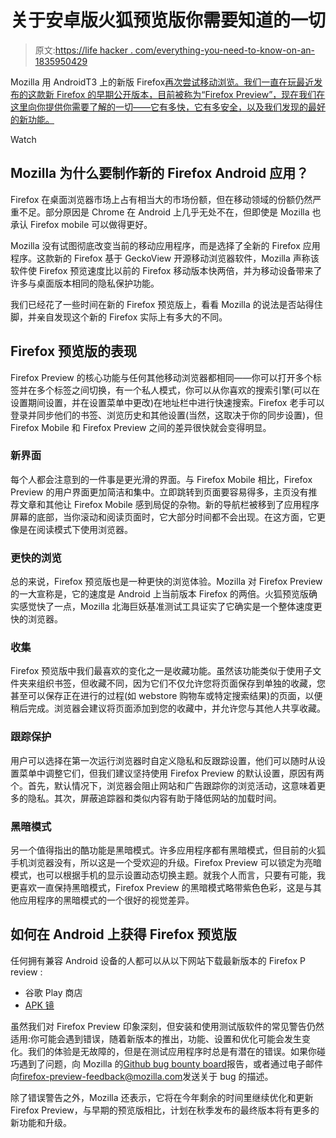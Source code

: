 # 关于安卓版火狐预览版你需要知道的一切

> 原文:[https://life hacker . com/everything-you-need-to-know-on-an-1835950429](https://lifehacker.com/everything-you-need-to-know-about-firefox-preview-on-an-1835950429)

Mozilla 用 AndroidT3 上的新版 Firefox[再次尝试移动浏览。我们一直在玩最近发布的这款新 Firefox 的早期公开版本，目前被称为“Firefox Preview”，现在我们在这里向你提供你需要了解的一切——它有多快，它有多安全，以及我们发现的最好的新功能。](https://blog.mozilla.org/futurereleases/2019/06/27/reinventing-firefox-for-android-a-preview/) 

Watch

## Mozilla 为什么要制作新的 Firefox Android 应用？

Firefox 在桌面浏览器市场上占有相当大的市场份额，但在移动领域的份额仍然严重不足。部分原因是 Chrome 在 Android 上几乎无处不在，但即使是 Mozilla 也承认 Firefox mobile 可以做得更好。

Mozilla 没有试图彻底改变当前的移动应用程序，而是选择了全新的 Firefox 应用程序。这款新的 Firefox 基于 GeckoView 开源移动浏览器软件，Mozilla 声称该软件使 Firefox 预览速度比以前的 Firefox 移动版本快两倍，并为移动设备带来了许多与桌面版本相同的隐私保护功能。

我们已经花了一些时间在新的 Firefox 预览版上，看看 Mozilla 的说法是否站得住脚，并亲自发现这个新的 Firefox 实际上有多大的不同。

## Firefox 预览版的表现

Firefox Preview 的核心功能与任何其他移动浏览器都相同——你可以打开多个标签并在多个标签之间切换，有一个私人模式，你可以从你喜欢的搜索引擎(可以在设置期间设置，并在设置菜单中更改)在地址栏中进行快速搜索。Firefox 老手可以登录并同步他们的书签、浏览历史和其他设置(当然，这取决于你的同步设置)，但 Firefox Mobile 和 Firefox Preview 之间的差异很快就会变得明显。

### 新界面

每个人都会注意到的一件事是更光滑的界面。与 Firefox Mobile 相比，Firefox Preview 的用户界面更加简洁和集中。立即跳转到页面要容易得多，主页没有推荐文章和其他让 Firefox Mobile 感到局促的杂物。新的导航栏被移到了应用程序屏幕的底部，当你滚动和阅读页面时，它大部分时间都不会出现。在这方面，它更像是在阅读模式下使用浏览器。

### 更快的浏览

总的来说，Firefox 预览版也是一种更快的浏览体验。Mozilla 对 Firefox Preview 的一大宣称是，它的速度是 Android 上当前版本 Firefox 的两倍。火狐预览版确实感觉快了一点，Mozilla 北海巨妖基准测试工具证实了它确实是一个整体速度更快的浏览器。

### 收集

Firefox 预览版中我们最喜欢的变化之一是收藏功能。虽然该功能类似于使用子文件夹来组织书签，但收藏不同，因为它们不仅允许您将页面保存到单独的收藏，您甚至可以保存正在进行的过程(如 webstore 购物车或特定搜索结果)的页面，以便稍后完成。浏览器会建议将页面添加到您的收藏中，并允许您与其他人共享收藏。

### 跟踪保护

用户可以选择在第一次运行浏览器时自定义隐私和反跟踪设置，他们可以随时从设置菜单中调整它们，但我们建议坚持使用 Firefox Preview 的默认设置，原因有两个。首先，默认情况下，浏览器会阻止网站和广告跟踪你的浏览活动，这意味着更多的隐私。其次，屏蔽追踪器和类似内容有助于降低网站的加载时间。

### 黑暗模式

另一个值得指出的酷功能是黑暗模式。许多应用程序都有黑暗模式，但目前的火狐手机浏览器没有，所以这是一个受欢迎的升级。Firefox Preview 可以锁定为亮暗模式，也可以根据手机的显示设置动态切换主题。就我个人而言，只要有可能，我更喜欢一直保持黑暗模式，Firefox Preview 的黑暗模式略带紫色色彩，这是与其他应用程序的黑暗模式的一个很好的视觉差异。

## 如何在 Android 上获得 Firefox 预览版

任何拥有兼容 Android 设备的人都可以从以下网站下载最新版本的 Firefox P review :

*   谷歌 Play 商店
*   [APK 镜](https://www.apkmirror.com/apk/mozilla/firefox-fenix/)

虽然我们对 Firefox Preview 印象深刻，但安装和使用测试版软件的常见警告仍然适用:你可能会遇到错误，随着新版本的推出，功能、设置和优化可能会发生变化。我们的体验是无故障的，但是在测试应用程序时总是有潜在的错误。如果你碰巧遇到了问题，向 Mozilla 的[Github bug bounty board](https://github.com/mozilla/firefox-preview-bughunting-campaign)报告，或者通过电子邮件向[firefox-preview-feedback@mozilla.com](mailto:firefox-preview-feedback@mozilla.com)发送关于 bug 的描述。

除了错误警告之外，Mozilla 还表示，它将在今年剩余的时间里继续优化和更新 Firefox Preview，与早期的预览版相比，计划在秋季发布的最终版本将有更多的新功能和升级。